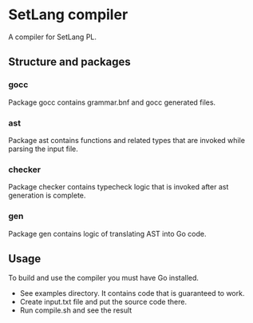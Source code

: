# SetLang compiler
A compiler for SetLang PL.
## Structure and packages
### gocc
Package gocc contains grammar.bnf and gocc generated files.
### ast
Package ast contains functions and related types that are invoked while parsing
the input file.
### checker
Package checker contains typecheck logic that is invoked after ast generation is
complete.
### gen
Package gen contains logic of translating AST into Go code.

## Usage
To build and use the compiler you must have Go installed.
* See examples directory. It contains code that is guaranteed to work.
* Create input.txt file and put the source code there.
* Run compile.sh and see the result
